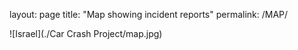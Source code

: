 layout: page
title: "Map showing incident reports"
permalink: /MAP/

![Israel](./Car Crash Project/map.jpg)
